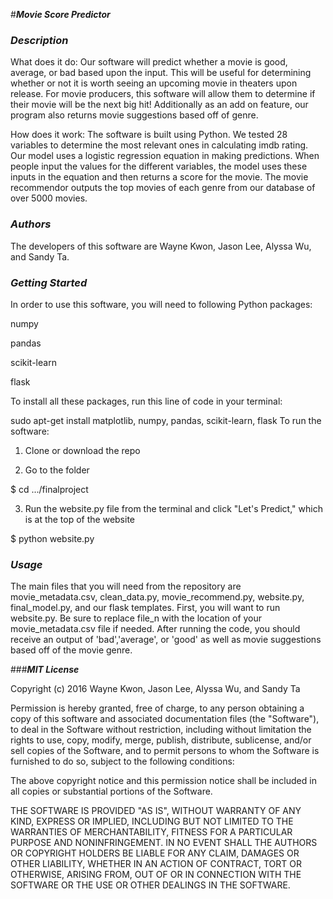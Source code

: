 #***Movie Score Predictor***

### ***Description***
What does it do: Our software will predict whether a movie is good, average, or bad based upon the input. This will be useful for determining whether or not it is worth seeing an upcoming movie in theaters upon release. For movie producers, this software will allow them to determine if their movie will be the next big hit! Additionally as an add on feature, our program also returns movie suggestions based off of genre. 

How does it work: The software is built using Python. We tested 28 variables to determine the most relevant ones in calculating imdb rating. Our model uses a logistic regression equation in making predictions. When people input the values for the different variables, the model uses these inputs in the equation and then returns a score for the movie. The movie recommendor outputs the top movies of each genre from our database of over 5000 movies.

### ***Authors***
The developers of this software are Wayne Kwon, Jason Lee, Alyssa Wu, and Sandy Ta.

### ***Getting Started***
In order to use this software, you will need to following Python packages:

numpy

pandas

scikit-learn

flask

To install all these packages, run this line of code in your terminal:

sudo apt-get install matplotlib, numpy, pandas, scikit-learn, flask
To run the software:

1. Clone or download the repo

2. Go to the folder

$ cd .../finalproject

3. Run the website.py file from the terminal and click "Let's Predict," which is at the top of the website

$ python website.py

### ***Usage***

The main files that you will need from the repository are movie_metadata.csv, clean_data.py, movie_recommend.py, website.py, final_model.py, and our flask templates.
First, you will want to run website.py. Be sure to replace file_n with the location of your movie_metadata.csv file if needed. After running the code, you should receive an output of 'bad','average', or 'good' as well as movie suggestions based off of the movie genre. 

###***MIT License***

Copyright (c) 2016 Wayne Kwon, Jason Lee, Alyssa Wu, and Sandy Ta

Permission is hereby granted, free of charge, to any person obtaining a copy
of this software and associated documentation files (the "Software"), to deal
in the Software without restriction, including without limitation the rights
to use, copy, modify, merge, publish, distribute, sublicense, and/or sell
copies of the Software, and to permit persons to whom the Software is
furnished to do so, subject to the following conditions:

The above copyright notice and this permission notice shall be included in all
copies or substantial portions of the Software.

THE SOFTWARE IS PROVIDED "AS IS", WITHOUT WARRANTY OF ANY KIND, EXPRESS OR
IMPLIED, INCLUDING BUT NOT LIMITED TO THE WARRANTIES OF MERCHANTABILITY,
FITNESS FOR A PARTICULAR PURPOSE AND NONINFRINGEMENT. IN NO EVENT SHALL THE
AUTHORS OR COPYRIGHT HOLDERS BE LIABLE FOR ANY CLAIM, DAMAGES OR OTHER
LIABILITY, WHETHER IN AN ACTION OF CONTRACT, TORT OR OTHERWISE, ARISING FROM,
OUT OF OR IN CONNECTION WITH THE SOFTWARE OR THE USE OR OTHER DEALINGS IN THE
SOFTWARE.

